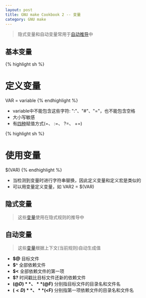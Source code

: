 ```yaml
---
layout: post
title: GNU make Cookbook 2 -- 变量
category: GNU make
---
```


> 隐式变量和自动变量常用于[自动推导](https://github.com/zhuzhenpeng/Cookbook/blob/master/make/01.03.md)中

## 基本变量

{% highlight sh %}
# 定义变量
VAR = variable
{% endhighlight %}

- variable中不能包含这些字符: ":"、"#"、"="，也不能包含空格
- 大小写敏感
- 有[四种](http://stackoverflow.com/questions/448910/makefile-variable-assignment)赋值方式(=、 :=、 ?=、 +=)

{% highlight sh %}
# 使用变量
$(VAR)
{% endhighlight %}

- 当检测到变量时进行字符串替换，因此定义变量和定义宏是类似的
- 可以用变量定义变量，如 VAR2 = $(VAR)

## 隐式变量
> 这些[变量](http://www.gnu.org/software/make/manual/make.html#Implicit-Variables)使用在隐式规则的推导中

## 自动变量
> 这些[变量](http://www.gnu.org/software/make/manual/make.html#Automatic-Variables)根据上下文(当前规则)自动生成值

- **$@** 目标文件
- **$^** 全部依赖文件
- **$<** 全部依赖文件的第一项
- **$?** 时间戳比目标文件还新的依赖文件
- **$(@D)**、**$(@F)** 分别指目标文件的目录名和文件名
- **$(<D)**、**$(<F)** 分别指第一项依赖文件的目录名和文件名  
